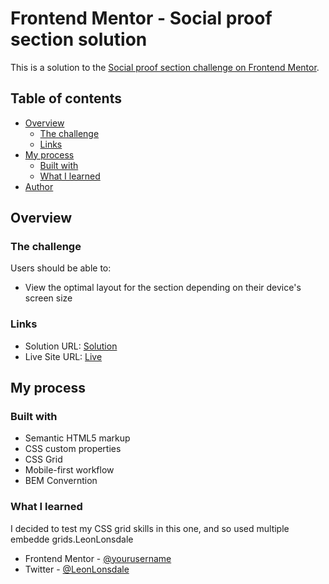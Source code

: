 # Frontend Mentor - Social proof section solution

This is a solution to the [Social proof section challenge on Frontend Mentor](https://www.frontendmentor.io/challenges/social-proof-section-6e0qTv_bA). 

## Table of contents

- [Overview](#overview)
  - [The challenge](#the-challenge)
  - [Links](#links)
- [My process](#my-process)
  - [Built with](#built-with)
  - [What I learned](#what-i-learned)
- [Author](#author)

## Overview

### The challenge

Users should be able to:

- View the optimal layout for the section depending on their device's screen size

### Links

- Solution URL: [Solution](https://www.frontendmentor.io/solutions/responsive-using-css-grid-embeds-css-clamp-Kx2u2ryGAb)
- Live Site URL: [Live](https://sen-nyin.github.io/FEM-social-proof/)

## My process

### Built with

- Semantic HTML5 markup
- CSS custom properties
- CSS Grid
- Mobile-first workflow
- BEM Converntion

### What I learned

I decided to test my CSS grid skills in this one, and so used multiple embedde grids.LeonLonsdale
- Frontend Mentor - [@yourusername](https://www.frontendmentor.io/profile/Sen-Nyin)
- Twitter - [@LeonLonsdale](https://www.twitter.com/LeonLonsdale)

